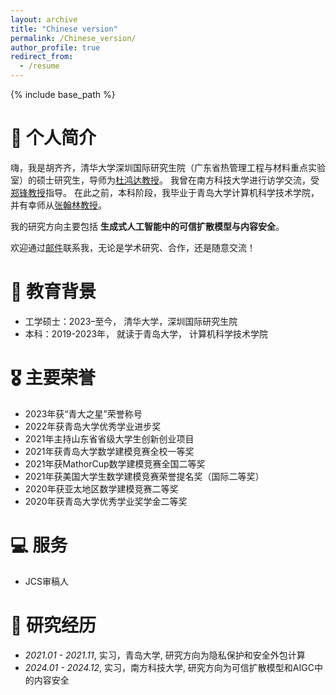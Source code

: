 ```yaml
---
layout: archive
title: "Chinese version"
permalink: /Chinese_version/
author_profile: true
redirect_from:
  - /resume
---
```


{% include base_path %}



# 🏫 个人简介
嗨，我是胡齐齐，清华大学深圳国际研究生院（广东省热管理工程与材料重点实验室）的硕士研究生，导师为[杜鸿达教授](https://www.sigs.tsinghua.edu.cn/dhd/list.htm)。
我曾在南方科技大学进行访学交流，受[郑锋教授](https://faculty.sustech.edu.cn/?tagid=fengzheng&iscss=1&snapid=1&orderby=date&go=1&lang=en)指导。
在此之前，本科阶段，我毕业于青岛大学计算机科学技术学院，并有幸师从[张翰林教授](https://cst.qdu.edu.cn/info/1072/7423.htm)。

我的研究方向主要包括 **生成式人工智能中的可信扩散模型与内容安全**。

欢迎通过[邮件](mailto:chelseyhu111@gmail.com)联系我，无论是学术研究、合作，还是随意交流！


# 📖 教育背景
- 工学硕士：2023–至今， 清华大学，深圳国际研究生院
- 本科：2019-2023年， 就读于青岛大学， 计算机科学技术学院


# 🎖 主要荣誉
 - 2023年获“青大之星”荣誉称号
 - 2022年获青岛大学优秀学业进步奖
 - 2021年主持山东省省级大学生创新创业项目
 - 2021年获青岛大学数学建模竞赛全校一等奖
 - 2021年获MathorCup数学建模竞赛全国二等奖
 - 2021年获美国大学生数学建模竞赛荣誉提名奖（国际二等奖）
 - 2020年获亚太地区数学建模竞赛二等奖
 - 2020年获青岛大学优秀学业奖学金二等奖
  


# 💻 服务
- JCS审稿人

# 📝 研究经历
- *2021.01 - 2021.11*, 实习，青岛大学, 研究方向为隐私保护和安全外包计算
- *2024.01 - 2024.12*, 实习，南方科技大学, 研究方向为可信扩散模型和AIGC中的内容安全

